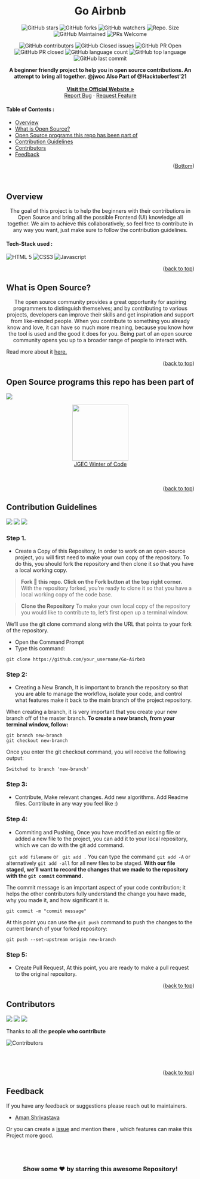 <div id="top"></div>

<h1 align="center"> Go Airbnb </h1>

<!-- ---------------------------------------------------------------------------------------------------------------------- -->


<div align="center">

![GitHub stars](https://img.shields.io/github/stars/aman34503/Go-Airbnb?)
![GitHub forks](https://img.shields.io/github/forks/aman34503/Go-Airbnb?)
![GitHub watchers](https://img.shields.io/github/watchers/aman34503/Go-Airbnb?)
![Repo. Size](https://img.shields.io/github/repo-size/aman34503/Go-Airbnb?)
![GitHub Maintained](https://img.shields.io/badge/Maintained%3F-yes-brightgreen.svg?)
![PRs Welcome](https://img.shields.io/badge/PRs-welcome-brightgreen.svg?)
    
![GitHub contributors](https://img.shields.io/github/contributors/aman34503/Go-Airbnb?)
![GitHub Closed issues](https://img.shields.io/github/issues-closed-raw/aman34503/Go-Airbnb?)
![GitHub PR Open](https://img.shields.io/github/issues-pr/aman34503/Go-Airbnb?)
![GitHub PR closed](https://img.shields.io/github/issues-pr-closed-raw/aman34503/Go-Airbnb?)
![GitHub language count](https://img.shields.io/github/languages/count/aman34503/Go-Airbnb?)
![GitHub top language](https://img.shields.io/github/languages/top/aman34503/Go-Airbnb?)
![GitHub last commit](https://img.shields.io/github/last-commit/aman34503/Go-Airbnb?)
   

</div>

<!-- ---------------------------------------------------------------------------------------------------------------------- -->

<p align="center">
 <strong> A beginner friendly project to help you in open source contributions. An attempt to bring all together. @jwoc </strong>
    <strong> Also Part of @Hacktoberfest'21 </strong>
    <br />
  <br />
    <strong> <a href="https://radiant-sea-41759.herokuapp.com/">Visit the Official Website » </strong></a> 
    <br />
    <a href="https://github.com/aman34503/Go-Airbnb/issues">Report Bug</a>
    ·
    <a href="https://github.com/aman34503/Go-Airbnb/issues">Request Feature</a>
  </p>

<!-- ---------------------------------------------------------------------------------------------------------------------- -->
<!-- TABLE OF CONTENTS -->

#### Table of Contents :
* [Overview](#Overview)
* [What is Open Source?](#What-is-Open-Source?)
* [Open Source programs this repo has been part of](#Open-Source-programs-this-repo-has-been-part-of)
* [Contribution Guidelines](#Contribution-Guidelines)
* [Contributors](#Contributors)
* [Feedback](#Feedback)


  
<p align="right">(<a href="#Bottom">Bottom</a>)</p>

<br>
<!-- ------------------------------------------------------------------------------------------------------------------------------------------------------ -->
<!-- ------------------------------------------------------------------------------------------------------------------------------------------------------------- -->

<!-- ABOUT THE PROJECT -->
## Overview

<p align="center">   The goal of this project is to help the beginners with their contributions in Open Source and bring all the possible Frontend (UI) knowledge all together. We aim to achieve this collaboratively, so feel free to contribute in any way you want, just make sure to follow the contribution guidelines.
</p>

  
#### Tech-Stack used :

  ![HTML 5](https://img.shields.io/badge/HTML5-E34F26?style=for-the-badge&logo=html5&logoColor=white)
  ![CSS3](https://img.shields.io/badge/CSS3-1572B6?style=for-the-badge&logo=css3&logoColor=white)
  ![Javascript](https://img.shields.io/badge/JavaScript-323330?style=for-the-badge&logo=javascript&logoColor=F7DF1E)
  
  <p align="right">(<a href="#top">back to top</a>)</p>

<!-- -------------------------------------------------------------------------------------------------------------------------------------------------- -->
<!-- ------------------------------------------------------------------------------------------------------------------------------------------------------------- -->

## What is Open Source?
  
  <p align="center">   The open source community provides a great opportunity for aspiring programmers to distinguish themselves; and by contributing to various projects, developers can improve their skills and get inspiration and support from like-minded people. When you contribute to something you already know and love, it can have so much more meaning, because you know how the tool is used and the good it does for you. Being part of an open source community opens you up to a broader range of people to interact with. 

Read more about it <a href="https://www.digitalocean.com/community/tutorial_series/an-introduction-to-open-source"> here. </a>

</p>
  
 <p align="right">(<a href="#top">back to top</a>)</p>

<!-- -------------------------------------------------------------------------------------------------------------------------------------------------- -->
<!-- ------------------------------------------------------------------------------------------------------------------------------------------------------------- -->
  
## Open Source programs this repo has been part of
<a href="https://github.com/aman34503/Go-Airbnb"><img src="https://badges.frapsoft.com/os/v2/open-source.svg?v=103"></a>


<div align="center">
<img src="https://media-exp1.licdn.com/dms/image/C560BAQEp7MUBpYE93g/company-logo_200_200/0/1608129179676?e=1651708800&v=beta&t=71R--Oo_R0AHY17EVdLFe50g8M5UAJ4vizvw--RaBAE" width="150px">
</div>

<div align="center">
    <a href="https://jwoc.tech/">JGEC Winter of Code</a>

</div>
<br>

<br>

<p align="right">(<a href="#top">back to top</a>)</p>

<!-- ------------------------------------------------------------------------------------------------------------------------------------------------------------- -->
<!-- ------------------------------------------------------------------------------------------------------------------------------------------------------------- -->

## Contribution Guidelines
<a href="https://github.com/aman34503/Go-Airbnb"><img src="https://img.shields.io/static/v1.svg?label=Contributions&message=Welcome&color=royalblue"></a>
<a href="https://github.com/aman34503/Go-Airbnb"><img src="https://img.shields.io/github/contributors/aman34503/Go-Airbnb?color=royalblue&style=flat-square"></a>
<a href="https://github.com/aman34503/Go-Airbnb"><img src="https://img.shields.io/badge/Maintained%3F-yes-brightgreen.svg?color=royalblue&style=flat-square"></a>


### Step 1. 
* Create a Copy of this Repository,
In order to work on an open-source project, you will first need to make your own copy of the repository. To do this, you should fork the repository and then clone it so that you have a local working copy.

> **Fork :fork_and_knife: this repo. Click on the Fork button at the top right corner.**
With the repository forked, you’re ready to clone it so that you have a local working copy of the code base.


> **Clone the Repository**
To make your own local copy of the repository you would like to contribute to, let’s first open up a terminal window.

We’ll use the git clone command along with the URL that points to your fork of the repository.

* Open the Command Prompt
* Type this command:

```
git clone https://github.com/your_username/Go-Airbnb
```


### Step 2: 
* Creating a New Branch,
It is important to branch the repository so that you are able to manage the workflow, isolate your code, and control what features make it back to the main branch of the project repository.

When creating a branch, it is very important that you create your new branch off of the master branch. 
**To create a new branch, from your terminal window, follow:**


```
git branch new-branch
git checkout new-branch
```
Once you enter the git checkout command, you will receive the following output:

```
Switched to branch 'new-branch'
```


### Step 3: 
* Contribute,
Make relevant changes. Add new algorithms. Add Readme files. Contribute in any way you feel like :)

### Step 4: 
* Commiting and Pushing,
Once you have modified an existing file or added a new file to the project, you can add it to your local repository, which we can do with the git add command.

``` git add filename``` or ``` git add .``` 
You can type the command ```git add -A``` or alternatively ```git add -all``` for all new files to be staged.
**With our file staged, we’ll want to record the changes that we made to the repository with the ```git commit``` command.**
<p> The commit message is an important aspect of your code contribution; it helps the other contributors fully understand the change you have made, why you made it, and how significant it is.  </p>
 
 ```
 git commit -m "commit message"
 ```
 
 
 At this point you can use the ```git push``` command to push the changes to the current branch of your forked repository:
 ```
 git push --set-upstream origin new-branch
 ```
 
### Step 5: 
* Create Pull Request,
At this point, you are ready to make a pull request to the original repository.

<p align="right">(<a href="#top">back to top</a>)</p>

<!-- ------------------------------------------------------------------------------------------------------------------------------------------------------------- -->
<!-- ------------------------------------------------------------------------------------------------------------------------------------------------------------- -->

## Contributors
<a href="https://github.com/aman34503/Go-Airbnb"><img src="https://forthebadge.com/images/badges/built-by-developers.svg"  ></a> 
<a href="https://github.com/aman34503/Go-Airbnb"><img src="https://forthebadge.com/images/badges/built-with-love.svg"  ></a> 
<a href="https://github.com/aman34503/Go-Airbnb"><img src="https://forthebadge.com/images/badges/built-with-swag.svg" ></a>   

Thanks to all the **people who contribute**

![Contributors](https://contributors-img.web.app/image?repo=aman34503/Go-Airbnb)



<br>

<br>

<p align="right">(<a href="#top">back to top</a>)</p>

<!-- ------------------------------------------------------------------------------------------------------------------------------------------------------------------ -->
<!-- ------------------------------------------------------------------------------------------------------------------------------------------------------------------ -->
  
## Feedback

If you have any feedback or suggestions please reach out to maintainers.  
* [Aman Shrivastava](https://github.com/aman34503) 
  
Or you can create a  <a href="https://github.com/aman34503/Go-Airbnb/issues">issue</a> and mention there , which features can make this Project more good.

<!-- ------------------------------------------------------------------------------------------------------------------------------------------------------------------ -->

<br>
  
<br>
  
  
<div align="center">

### Show some ❤️ by starring this awesome Repository!

</div>
  
  
<div id="Bottom"></div>

